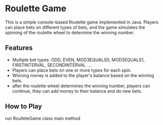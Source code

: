 # Roulette Game

This is a simple console-based Roulette game implemented in Java. Players can place bets on different types of bets, and the game simulates the spinning of the roulette wheel to determine the winning number.

## Features

- Multiple bet types: ODD, EVEN, MOD3EQUALS0, MOD3EQUALS1, FIRSTINTERVAL, SECONDINTERVAL ....
- Players can place bets on one or more types for each spin.
- Winning money is added to the player's balance based on the winning bets.
- after the roulette wheel determines the winning number, players can continue, they can add money to their balance and do new bets.

## How to Play
run RoulleteGame class main method 
